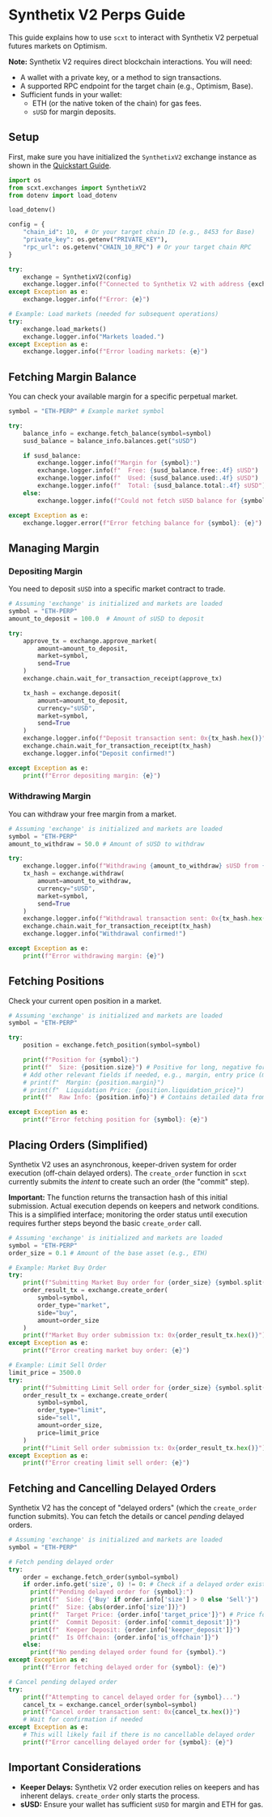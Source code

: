 # Synthetix V2 Perps Guide

This guide explains how to use `scxt` to interact with Synthetix V2 perpetual futures markets on Optimism.

**Note:** Synthetix V2 requires direct blockchain interactions. You will need:

- A wallet with a private key, or a method to sign transactions.
- A supported RPC endpoint for the target chain (e.g., Optimism, Base).
- Sufficient funds in your wallet:
  - ETH (or the native token of the chain) for gas fees.
  - `sUSD` for margin deposits.

## Setup

First, make sure you have initialized the `SynthetixV2` exchange instance as shown in the [Quickstart Guide](../quickstart.md).

```python
import os
from scxt.exchanges import SynthetixV2
from dotenv import load_dotenv

load_dotenv()

config = {
    "chain_id": 10,  # Or your target chain ID (e.g., 8453 for Base)
    "private_key": os.getenv("PRIVATE_KEY"),
    "rpc_url": os.getenv("CHAIN_10_RPC") # Or your target chain RPC
}

try:
    exchange = SynthetixV2(config)
    exchange.logger.info(f"Connected to Synthetix V2 with address {exchange.chain.address}")
except Exception as e:
    exchange.logger.info(f"Error: {e}")

# Example: Load markets (needed for subsequent operations)
try:
    exchange.load_markets()
    exchange.logger.info("Markets loaded.")
except Exception as e:
    exchange.logger.info(f"Error loading markets: {e}")
```

## Fetching Margin Balance

You can check your available margin for a specific perpetual market.

```python
symbol = "ETH-PERP" # Example market symbol

try:
    balance_info = exchange.fetch_balance(symbol=symbol)
    susd_balance = balance_info.balances.get("sUSD")

    if susd_balance:
        exchange.logger.info(f"Margin for {symbol}:")
        exchange.logger.info(f"  Free: {susd_balance.free:.4f} sUSD")
        exchange.logger.info(f"  Used: {susd_balance.used:.4f} sUSD")
        exchange.logger.info(f"  Total: {susd_balance.total:.4f} sUSD")
    else:
        exchange.logger.info(f"Could not fetch sUSD balance for {symbol}")

except Exception as e:
    exchange.logger.error(f"Error fetching balance for {symbol}: {e}")
```

## Managing Margin

### Depositing Margin

You need to deposit `sUSD` into a specific market contract to trade.

```python
# Assuming 'exchange' is initialized and markets are loaded
symbol = "ETH-PERP"
amount_to_deposit = 100.0  # Amount of sUSD to deposit

try:
    approve_tx = exchange.approve_market(
        amount=amount_to_deposit,
        market=symbol,
        send=True
    )
    exchange.chain.wait_for_transaction_receipt(approve_tx)

    tx_hash = exchange.deposit(
        amount=amount_to_deposit,
        currency="sUSD",
        market=symbol,
        send=True
    )
    exchange.logger.info(f"Deposit transaction sent: 0x{tx_hash.hex()}")
    exchange.chain.wait_for_transaction_receipt(tx_hash)
    exchange.logger.info("Deposit confirmed!")

except Exception as e:
    print(f"Error depositing margin: {e}")
```

### Withdrawing Margin

You can withdraw your free margin from a market.

```python
# Assuming 'exchange' is initialized and markets are loaded
symbol = "ETH-PERP"
amount_to_withdraw = 50.0 # Amount of sUSD to withdraw

try:
    exchange.logger.info(f"Withdrawing {amount_to_withdraw} sUSD from {symbol} market...")
    tx_hash = exchange.withdraw(
        amount=amount_to_withdraw,
        currency="sUSD",
        market=symbol,
        send=True
    )
    exchange.logger.info(f"Withdrawal transaction sent: 0x{tx_hash.hex()}")
    exchange.chain.wait_for_transaction_receipt(tx_hash)
    exchange.logger.info("Withdrawal confirmed!")

except Exception as e:
    print(f"Error withdrawing margin: {e}")
```

## Fetching Positions

Check your current open position in a market.

```python
# Assuming 'exchange' is initialized and markets are loaded
symbol = "ETH-PERP"

try:
    position = exchange.fetch_position(symbol=symbol)

    print(f"Position for {symbol}:")
    print(f"  Size: {position.size}") # Positive for long, negative for short
    # Add other relevant fields if needed, e.g., margin, entry price (might require parsing 'info')
    # print(f"  Margin: {position.margin}")
    # print(f"  Liquidation Price: {position.liquidation_price}")
    print(f"  Raw Info: {position.info}") # Contains detailed data from the contract

except Exception as e:
    print(f"Error fetching position for {symbol}: {e}")
```

## Placing Orders (Simplified)

Synthetix V2 uses an asynchronous, keeper-driven system for order execution (off-chain delayed orders). The `create_order` function in `scxt` currently submits the _intent_ to create such an order (the "commit" step).

**Important:** The function returns the transaction hash of this initial submission. Actual execution depends on keepers and network conditions. This is a simplified interface; monitoring the order status until execution requires further steps beyond the basic `create_order` call.

```python
# Assuming 'exchange' is initialized and markets are loaded
symbol = "ETH-PERP"
order_size = 0.1 # Amount of the base asset (e.g., ETH)

# Example: Market Buy Order
try:
    print(f"Submitting Market Buy order for {order_size} {symbol.split('-')[0]}...")
    order_result_tx = exchange.create_order(
        symbol=symbol,
        order_type="market",
        side="buy",
        amount=order_size
    )
    print(f"Market Buy order submission tx: 0x{order_result_tx.hex()}")
except Exception as e:
    print(f"Error creating market buy order: {e}")

# Example: Limit Sell Order
limit_price = 3500.0
try:
    print(f"Submitting Limit Sell order for {order_size} {symbol.split('-')[0]} at {limit_price}...")
    order_result_tx = exchange.create_order(
        symbol=symbol,
        order_type="limit",
        side="sell",
        amount=order_size,
        price=limit_price
    )
    print(f"Limit Sell order submission tx: 0x{order_result_tx.hex()}")
except Exception as e:
    print(f"Error creating limit sell order: {e}")

```

## Fetching and Cancelling Delayed Orders

Synthetix V2 has the concept of "delayed orders" (which the `create_order` function submits). You can fetch the details or cancel _pending_ delayed orders.

```python
# Assuming 'exchange' is initialized and markets are loaded
symbol = "ETH-PERP"

# Fetch pending delayed order
try:
    order = exchange.fetch_order(symbol=symbol)
    if order.info.get('size', 0) != 0: # Check if a delayed order exists
      print(f"Pending delayed order for {symbol}:")
      print(f"  Side: {'Buy' if order.info['size'] > 0 else 'Sell'}")
      print(f"  Size: {abs(order.info['size'])}")
      print(f"  Target Price: {order.info['target_price']}") # Price for limit orders
      print(f"  Commit Deposit: {order.info['commit_deposit']}")
      print(f"  Keeper Deposit: {order.info['keeper_deposit']}")
      print(f"  Is Offchain: {order.info['is_offchain']}")
    else:
      print(f"No pending delayed order found for {symbol}.")
except Exception as e:
    print(f"Error fetching delayed order for {symbol}: {e}")

# Cancel pending delayed order
try:
    print(f"Attempting to cancel delayed order for {symbol}...")
    cancel_tx = exchange.cancel_order(symbol=symbol)
    print(f"Cancel order transaction sent: 0x{cancel_tx.hex()}")
    # Wait for confirmation if needed
except Exception as e:
    # This will likely fail if there is no cancellable delayed order
    print(f"Error cancelling delayed order for {symbol}: {e}")
```

## Important Considerations

- **Keeper Delays:** Synthetix V2 order execution relies on keepers and has inherent delays. `create_order` only starts the process.
- **sUSD:** Ensure your wallet has sufficient `sUSD` for margin and ETH for gas.
